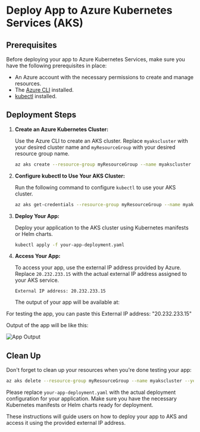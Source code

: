 # Deploy App to Azure Kubernetes Services (AKS)

## Prerequisites
Before deploying your app to Azure Kubernetes Services, make sure you have the following prerequisites in place:
- An Azure account with the necessary permissions to create and manage resources.
- The [Azure CLI](https://docs.microsoft.com/en-us/cli/azure/install-azure-cli) installed.
- [kubectl](https://kubernetes.io/docs/tasks/tools/install-kubectl/) installed.

## Deployment Steps

1. **Create an Azure Kubernetes Cluster:**

   Use the Azure CLI to create an AKS cluster. Replace `myakscluster` with your desired cluster name and `myResourceGroup` with your desired resource group name.

   ```bash
   az aks create --resource-group myResourceGroup --name myakscluster --node-count 3 --enable-addons monitoring --generate-ssh-keys
   ```

2. **Configure kubectl to Use Your AKS Cluster:**

   Run the following command to configure `kubectl` to use your AKS cluster.

   ```bash
   az aks get-credentials --resource-group myResourceGroup --name myakscluster
   ```

3. **Deploy Your App:**

   Deploy your application to the AKS cluster using Kubernetes manifests or Helm charts.

   ```bash
   kubectl apply -f your-app-deployment.yaml
   ```

4. **Access Your App:**

   To access your app, use the external IP address provided by Azure. Replace `20.232.233.15` with the actual external IP address assigned to your AKS service.

   ```plaintext
   External IP address: 20.232.233.15
   ```

     The output of your app will be available at:


For testing the app, you can paste this External IP address: "20.232.233.15"

Output of the app will be like this:

![App Output](https://pin.it/7iZCAOE)





## Clean Up

Don't forget to clean up your resources when you're done testing your app:

```bash
az aks delete --resource-group myResourceGroup --name myakscluster --yes --no-wait
```

Please replace `your-app-deployment.yaml` with the actual deployment configuration for your application. Make sure you have the necessary Kubernetes manifests or Helm charts ready for deployment.

These instructions will guide users on how to deploy your app to AKS and access it using the provided external IP address.
